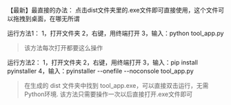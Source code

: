 【最新】最直接的办法：
点击dist文件夹里的.exe文件即可直接使用，这个文件可以拖拽到桌面，在哪无所谓


运行方法1：
1，打开文件夹
2，右键，用终端打开
3，输入：python tool_app.py
>该方法每次打开都要这么操作

运行方法2：
1，打开文件夹
2，右键，用终端打开
3，输入：pip install pyinstaller
4，输入：pyinstaller --onefile --noconsole tool_app.py
>在生成的 dist 文件夹中找到 tool_app.exe，可以直接双击运行，无需Python环境.
>该方法只需要操作一次以后直接打开.exe文件即可


